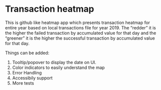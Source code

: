 # Transaction heatmap

This is github like heatmap app which presents transaction heatmap for entire year based on local transactions file for year 2019.
The “redder” it is the higher the failed transaction by accumulated value for that day and the
“greener” it is the higher the successful transaction by accumulated value for that day.

Things can be added:
1. Tooltip/popover to display the date on UI.
2. Color indicators to easily understand the map
3. Error Handling
4. Accessibily support
5. More tests
